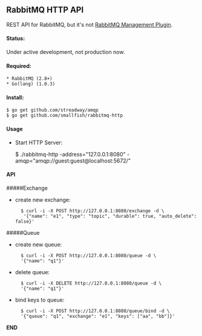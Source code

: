 ## RabbitMQ HTTP API

REST API for RabbitMQ, but it's not [RabbitMQ Management Plugin](http://www.rabbitmq.com/management.html).

#### Status:

Under active development, not production now.

#### Required:

    * RabbitMQ (2.8+)
    * Go(lang) (1.0.3)

#### Install:

    $ go get github.com/streadway/amqp
    $ go get github.com/smallfish/rabbitmq-http

#### Usage

* Start HTTP Server:

    $ ./rabbitmq-http -address="127.0.0.1:8080" -amqp="amqp://guest:guest@localhost:5672/"

#### API

#####Exchange

* create new exchange:
        
        $ curl -i -X POST http://127.0.0.1:8080/exchange -d \
         '{"name": "e1", "type": "topic", "durable": true, "auto_delete": false}'
        

#####Queue

* create new queue:

        $ curl -i -X POST http://127.0.0.1:8080/queue -d \
        '{"name": "q1"}'
        
* delete queue:

        $ curl -i -X DELETE http://127.0.0.1:8080/queue -d \
        '{"name": "q1"}'
        
* bind keys to queue:

        $ curl -i -X POST http://127.0.0.1:8080/queue/bind -d \
        '{"queue": "q1", "exchange": "e1", "keys": ["aa", "bb"]}'

__END__
